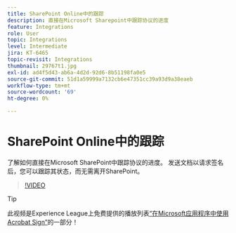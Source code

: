 ```yaml
---
title: SharePoint Online中的跟踪
description: 直接在Microsoft Sharepoint中跟踪协议的进度
feature: Integrations
role: User
topic: Integrations
level: Intermediate
jira: KT-6465
topic-revisit: Integrations
thumbnail: 29767t1.jpg
exl-id: ad4f5d43-ab6a-4d2d-92d6-8b51198fa0e5
source-git-commit: 51d1a59999a7132cb6e47351cc39a93d9a38eaeb
workflow-type: tm+mt
source-wordcount: '69'
ht-degree: 0%

---
```


# SharePoint Online中的跟踪

了解如何直接在Microsoft SharePoint中跟踪协议的进度。 发送文档以请求签名后，您可以跟踪其状态，而无需离开SharePoint。

>[!VIDEO](https://video.tv.adobe.com/v/29767t1?quality=12&learn=on&hidetitle=true)

>[!TIP]
>
>此视频是Experience League上免费提供的播放列表[“在Microsoft应用程序中使用Acrobat Sign”](https://experienceleague.adobe.com/zh-hans/playlists/acrobat-sign-integrate-microsoft-apps)的一部分！
